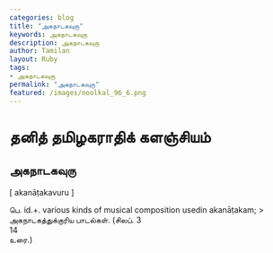 ```yaml
---  
categories: blog  
title: "அகநாடகவுரு"
keywords: அகநாடகவுரு  
description: அகநாடகவுரு
author: Tamilan  
layout: Ruby  
tags:     
- அகநாடகவுரு
permalink: "அகநாடகவுரு"  
featured: /images/noolkal_96_6.png  
--- 
```

# தனித் தமிழகராதிக் களஞ்சியம்
## அகநாடகவுரு

[ akanāṭakavuru ]  
  
பெ. id.+. various kinds of musical composition usedin akanāṭakam; > அகநாடகத்துக்குரிய பாடல்கள். (சிலப். 3  
14  
உரை.)